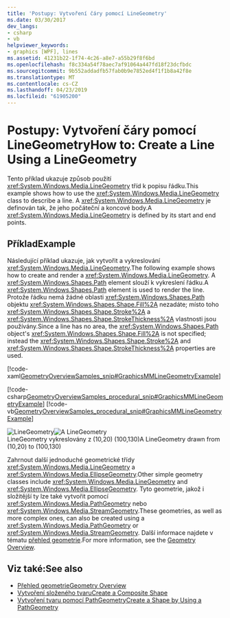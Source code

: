 ```yaml
---
title: 'Postupy: Vytvoření čáry pomocí LineGeometry'
ms.date: 03/30/2017
dev_langs:
- csharp
- vb
helpviewer_keywords:
- graphics [WPF], lines
ms.assetid: 41231b22-1f74-4c26-a8e7-a55b29f8f6bd
ms.openlocfilehash: f8c334a54f78aec7af91064a447fd18f23dcfbdc
ms.sourcegitcommit: 9b552addadfb57fab0b9e7852ed4f1f1b8a42f8e
ms.translationtype: MT
ms.contentlocale: cs-CZ
ms.lasthandoff: 04/23/2019
ms.locfileid: "61905200"
---
```

# <a name="how-to-create-a-line-using-a-linegeometry"></a><span data-ttu-id="450d4-102">Postupy: Vytvoření čáry pomocí LineGeometry</span><span class="sxs-lookup"><span data-stu-id="450d4-102">How to: Create a Line Using a LineGeometry</span></span>
<span data-ttu-id="450d4-103">Tento příklad ukazuje způsob použití <xref:System.Windows.Media.LineGeometry> tříd k popisu řádku.</span><span class="sxs-lookup"><span data-stu-id="450d4-103">This example shows how to use the <xref:System.Windows.Media.LineGeometry> class to describe a line.</span></span> <span data-ttu-id="450d4-104">A <xref:System.Windows.Media.LineGeometry> je definován tak, že jeho počáteční a koncové body.</span><span class="sxs-lookup"><span data-stu-id="450d4-104">A <xref:System.Windows.Media.LineGeometry> is defined by its start and end points.</span></span>  
  
## <a name="example"></a><span data-ttu-id="450d4-105">Příklad</span><span class="sxs-lookup"><span data-stu-id="450d4-105">Example</span></span>  
 <span data-ttu-id="450d4-106">Následující příklad ukazuje, jak vytvořit a vykreslování <xref:System.Windows.Media.LineGeometry>.</span><span class="sxs-lookup"><span data-stu-id="450d4-106">The following example shows how to create and render a <xref:System.Windows.Media.LineGeometry>.</span></span>  <span data-ttu-id="450d4-107">A <xref:System.Windows.Shapes.Path> element slouží k vykreslení řádku.</span><span class="sxs-lookup"><span data-stu-id="450d4-107">A <xref:System.Windows.Shapes.Path> element is used to render the line.</span></span>  <span data-ttu-id="450d4-108">Protože řádku nemá žádné oblasti <xref:System.Windows.Shapes.Path> objektu <xref:System.Windows.Shapes.Shape.Fill%2A> nezadáte; místo toho <xref:System.Windows.Shapes.Shape.Stroke%2A> a <xref:System.Windows.Shapes.Shape.StrokeThickness%2A> vlastnosti jsou používány.</span><span class="sxs-lookup"><span data-stu-id="450d4-108">Since a line has no area, the <xref:System.Windows.Shapes.Path> object's <xref:System.Windows.Shapes.Shape.Fill%2A> is not specified; instead the <xref:System.Windows.Shapes.Shape.Stroke%2A> and <xref:System.Windows.Shapes.Shape.StrokeThickness%2A> properties are used.</span></span>  
  
 [!code-xaml[GeometryOverviewSamples_snip#GraphicsMMLineGeometryExample](~/samples/snippets/csharp/VS_Snippets_Wpf/GeometryOverviewSamples_snip/CS/GeometryExamples.xaml#graphicsmmlinegeometryexample)]  
  
 [!code-csharp[GeometryOverviewSamples_procedural_snip#GraphicsMMLineGeometryExample](~/samples/snippets/csharp/VS_Snippets_Wpf/GeometryOverviewSamples_procedural_snip/CSharp/GeometryExamples.cs#graphicsmmlinegeometryexample)]
 [!code-vb[GeometryOverviewSamples_procedural_snip#GraphicsMMLineGeometryExample](~/samples/snippets/visualbasic/VS_Snippets_Wpf/GeometryOverviewSamples_procedural_snip/visualbasic/geometryexamples.vb#graphicsmmlinegeometryexample)]  
  
 <span data-ttu-id="450d4-109">![LineGeometry](./media/graphicsmm-line.gif "graphicsmm_line")</span><span class="sxs-lookup"><span data-stu-id="450d4-109">![A LineGeometry](./media/graphicsmm-line.gif "graphicsmm_line")</span></span>  
<span data-ttu-id="450d4-110">LineGeometry vykreslovány z (10,20) (100,130)</span><span class="sxs-lookup"><span data-stu-id="450d4-110">A LineGeometry drawn from (10,20) to (100,130)</span></span>  
  
 <span data-ttu-id="450d4-111">Zahrnout další jednoduché geometrické třídy <xref:System.Windows.Media.LineGeometry> a <xref:System.Windows.Media.EllipseGeometry>.</span><span class="sxs-lookup"><span data-stu-id="450d4-111">Other simple geometry classes include <xref:System.Windows.Media.LineGeometry> and <xref:System.Windows.Media.EllipseGeometry>.</span></span> <span data-ttu-id="450d4-112">Tyto geometrie, jakož i složitější ty lze také vytvořit pomocí <xref:System.Windows.Media.PathGeometry> nebo <xref:System.Windows.Media.StreamGeometry>.</span><span class="sxs-lookup"><span data-stu-id="450d4-112">These geometries, as well as more complex ones, can also be created using a <xref:System.Windows.Media.PathGeometry> or <xref:System.Windows.Media.StreamGeometry>.</span></span> <span data-ttu-id="450d4-113">Další informace najdete v tématu [přehled geometrie](geometry-overview.md).</span><span class="sxs-lookup"><span data-stu-id="450d4-113">For more information, see the [Geometry Overview](geometry-overview.md).</span></span>  
  
## <a name="see-also"></a><span data-ttu-id="450d4-114">Viz také:</span><span class="sxs-lookup"><span data-stu-id="450d4-114">See also</span></span>

- [<span data-ttu-id="450d4-115">Přehled geometrie</span><span class="sxs-lookup"><span data-stu-id="450d4-115">Geometry Overview</span></span>](geometry-overview.md)
- [<span data-ttu-id="450d4-116">Vytvoření složeného tvaru</span><span class="sxs-lookup"><span data-stu-id="450d4-116">Create a Composite Shape</span></span>](how-to-create-a-composite-shape.md)
- [<span data-ttu-id="450d4-117">Vytvoření tvaru pomocí PathGeometry</span><span class="sxs-lookup"><span data-stu-id="450d4-117">Create a Shape by Using a PathGeometry</span></span>](how-to-create-a-shape-by-using-a-pathgeometry.md)
